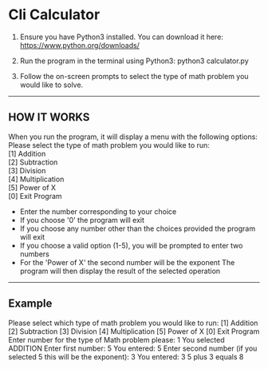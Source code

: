 # Cli Calculator

<!-- TODO: please stick to the Markdown syntax when you write .md files. -->

1. Ensure you have Python3 installed. You can download it here: <https://www.python.org/downloads/>

2. Run the program in the terminal using Python3: python3 calculator.py

3. Follow the on-screen prompts to select the type of math problem you would like to solve.
---
## HOW IT WORKS

When you run the program, it will display a menu with the following options:
   Please select the type of math problem you would like to run:  
   [1] Addition  
   [2] Subtraction  
   [3] Division  
   [4] Multiplication  
   [5] Power of X  
   [0] Exit Program  

  * Enter the number corresponding to your choice
  * If you choose '0' the program will exit
  * If you choose any number other than the choices provided the program will exit
  * If you choose a valid option (1-5), you will be prompted to enter two numbers
  * For the 'Power of X' the second number will be the exponent
The program will then display the result of the selected operation
---
## Example

Please select which type of math problem you would like to run:
[1] Addition
[2] Subtraction
[3] Division
[4] Multiplication
[5] Power of X
[0] Exit Program
Enter number for the type of Math problem please: 1
You selected ADDITION
Enter first number: 5
You entered: 5
Enter second number (if you selected 5 this will be the exponent): 3
You entered: 3
5 plus 3 equals 8